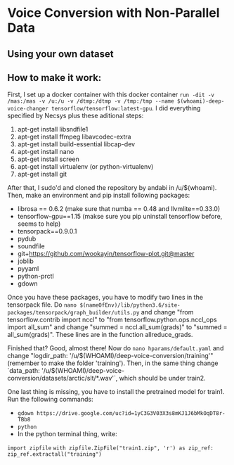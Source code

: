 # Voice Conversion with Non-Parallel Data
## Using your own dataset


## How to make it work:
First, I set up a docker container with this docker container `run -dit -v /mas:/mas -v /u:/u -v /dtmp:/dtmp -v /tmp:/tmp --name $(whoami)-deep-voice-changer tensorflow/tensorflow:latest-gpu`. I did everything specified by Necsys plus these aditional steps:

1. apt-get install libsndfile1
2. apt-get install ffmpeg libavcodec-extra
3. apt-get install build-essential libcap-dev
4. apt-get install nano
5. apt-get install screen
6. apt-get install virtualenv (or python-virtualenv)
7. apt-get install git

After that, I sudo'd and cloned the repository by andabi in /u/$(whoami). Then, make an environment and pip install following packages: 

* librosa == 0.6.2 (make sure that numba == 0.48 and llvmlite==0.33.0)
* tensorflow-gpu==1.15 (makse sure you pip uninstall tensorflow before, seems to help)
* tensorpack==0.9.0.1
* pydub
* soundfile
* git+https://github.com/wookayin/tensorflow-plot.git@master
* joblib
* pyyaml
* python-prctl
* gdown

Once you have these packages, you have to modify two lines in the tensorpack file. Do `nano $(nameOfEnv)/lib/python3.6/site-packages/tensorpack/graph_builder/utils.py` and change "from tensorflow.contrib import nccl" to "from tensorflow.python.ops.nccl_ops import all_sum" and change "summed = nccl.all_sum(grads)" to "summed = all_sum(grads)". These lines are in the function allreduce_grads. 

Finished that? Good, almost there! Now do `nano hparams/default.yaml` and change "logdir_path: '/u/$(WHOAMI)/deep-voice-conversion/training'" (remember to make the folder 'training'). Then, in the same thing change `data_path: '/u/$(WHOAMI)/deep-voice-conversion/datasets/arctic/slt/*.wav'`, which should be under train2. 

One last thing is missing, you have to install the pretrained model for train1. Run the following commands:

* `gdown https://drive.google.com/uc?id=1yC3G3V03X3s8mKJ1J6bMkOqDT8r-TBb8`
* `python`
* In the python terminal thing, write:

`import zipfile`
`with zipfile.ZipFile("train1.zip", 'r') as zip_ref:`
    `zip_ref.extractall("training")`
